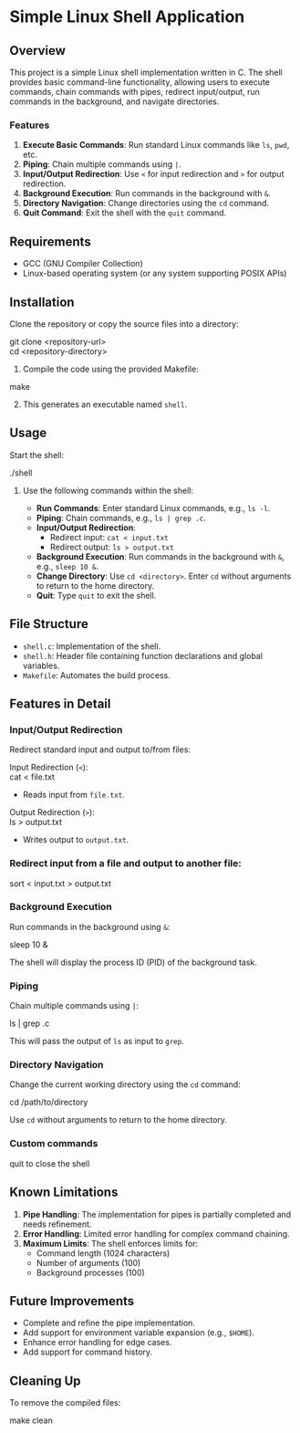 # **Simple Linux Shell Application**

## **Overview**

This project is a simple Linux shell implementation written in C. The shell provides basic command-line functionality, allowing users to execute commands, chain commands with pipes, redirect input/output, run commands in the background, and navigate directories.

### **Features**

1. **Execute Basic Commands**: Run standard Linux commands like `ls`, `pwd`, etc.  
2. **Piping**: Chain multiple commands using `|`.  
3. **Input/Output Redirection**: Use `<` for input redirection and `>` for output redirection.  
4. **Background Execution**: Run commands in the background with `&`.  
5. **Directory Navigation**: Change directories using the `cd` command.  
6. **Quit Command**: Exit the shell with the `quit` command.

## **Requirements**

* GCC (GNU Compiler Collection)  
* Linux-based operating system (or any system supporting POSIX APIs)

## **Installation**

Clone the repository or copy the source files into a directory:

 git clone \<repository-url\>  
cd \<repository-directory\>

1. Compile the code using the provided Makefile:

 make

2.  This generates an executable named `shell`.

## **Usage**

Start the shell:

 ./shell

1. Use the following commands within the shell:

   * **Run Commands**: Enter standard Linux commands, e.g., `ls -l`.  
   * **Piping**: Chain commands, e.g., `ls | grep .c`.  
   * **Input/Output Redirection**:  
     * Redirect input: `cat < input.txt`  
     * Redirect output: `ls > output.txt`  
   * **Background Execution**: Run commands in the background with `&`, e.g., `sleep 10 &`.  
   * **Change Directory**: Use `cd <directory>`. Enter `cd` without arguments to return to the home directory.  
   * **Quit**: Type `quit` to exit the shell.

## **File Structure**

* `shell.c`: Implementation of the shell.  
* `shell.h`: Header file containing function declarations and global variables.  
* `Makefile`: Automates the build process.

## **Features in Detail**

### **Input/Output Redirection**

Redirect standard input and output to/from files:

Input Redirection (`<`):  
 cat \< file.txt

*  Reads input from `file.txt`.

Output Redirection (`>`):  
 ls \> output.txt

*  Writes output to `output.txt`.

### **Redirect input from a file and output to another file:**
 sort \< input.txt \> output.txt

### 

### **Background Execution**

Run commands in the background using `&`:

sleep 10 &

The shell will display the process ID (PID) of the background task.

### **Piping**

Chain multiple commands using `|`:

ls | grep .c

This will pass the output of `ls` as input to `grep`.

### **Directory Navigation**

Change the current working directory using the `cd` command:

cd /path/to/directory

Use `cd` without arguments to return to the home directory.

### **Custom commands**
quit to close the shell

## **Known Limitations**

1. **Pipe Handling**: The implementation for pipes is partially completed and needs refinement.  
2. **Error Handling**: Limited error handling for complex command chaining.  
3. **Maximum Limits**: The shell enforces limits for:  
   * Command length (1024 characters)  
   * Number of arguments (100)  
   * Background processes (100)

## **Future Improvements**

* Complete and refine the pipe implementation.  
* Add support for environment variable expansion (e.g., `$HOME`).  
* Enhance error handling for edge cases.  
* Add support for command history.

## **Cleaning Up**

To remove the compiled files:

make clean
